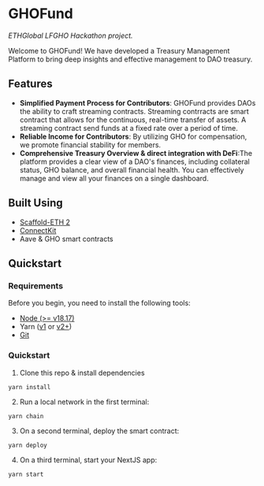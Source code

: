 # GHOFund 

*ETHGlobal LFGHO Hackathon project.*

Welcome to GHOFund! We have developed a Treasury Management Platform to bring deep insights and effective management to DAO treasury.

## Features

- **Simplified Payment Process for Contributors**: GHOFund provides DAOs the ability to craft streaming contracts. Streaming contrracts are smart contract that allows for the continuous, real-time transfer of assets. A streaming contract send funds at a fixed rate over a period of time.
- **Reliable Income for Contributors**: By utilizing GHO for compensation, we promote financial stability for members.
- **Comprehensive Treasury Overview & direct integration with DeFi**:The platform provides a clear view of a DAO's finances, including collateral status, GHO balance, and overall financial health. You can effectively manage and view all your finances on a single dashboard. 

## Built Using
- [Scaffold-ETH 2](https://scaffoldeth.io/)
- [ConnectKit](https://docs.family.co/connectkit)
- Aave & GHO smart contracts

## Quickstart

### Requirements

Before you begin, you need to install the following tools:

- [Node (>= v18.17)](https://nodejs.org/en/download/)
- Yarn ([v1](https://classic.yarnpkg.com/en/docs/install/) or [v2+](https://yarnpkg.com/getting-started/install))
- [Git](https://git-scm.com/downloads)

### Quickstart

1. Clone this repo & install dependencies

```
yarn install
```

2. Run a local network in the first terminal:

```
yarn chain
```

3. On a second terminal, deploy the smart contract:

```
yarn deploy
```

4. On a third terminal, start your NextJS app:

```
yarn start
```
